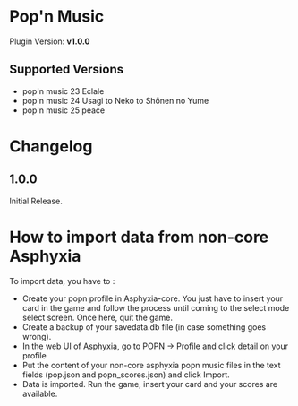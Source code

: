 # Pop'n Music

Plugin Version: **v1.0.0**

Supported Versions
-------------------
- pop'n music 23 Eclale
- pop'n music 24 Usagi to Neko to Shōnen no Yume
- pop'n music 25 peace

Changelog
=========
1.0.0
-----
Initial Release.

How to import data from non-core Asphyxia
=========================================
To import data, you have to :
* Create your popn profile in Asphyxia-core. You just have to insert your card in the game and follow the process until coming to the select mode select screen. Once here, quit the game.
* Create a backup of your savedata.db file (in case something goes wrong).
* In the web UI of Asphyxia, go to POPN -> Profile and click detail on your profile
* Put the content of your non-core asphyxia popn music files in the text fields (pop.json and popn_scores.json) and click Import.
* Data is imported. Run the game, insert your card and your scores are available.